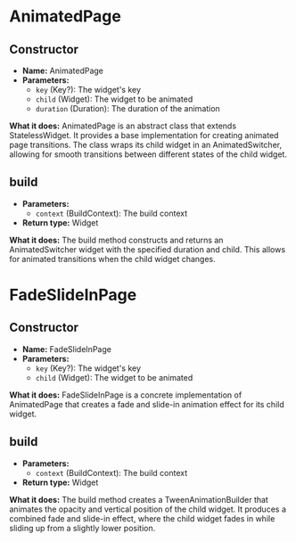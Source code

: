 

# **AnimatedPage**

## **Constructor**
- **Name:** AnimatedPage
- **Parameters:**
  - `key` (Key?): The widget's key
  - `child` (Widget): The widget to be animated
  - `duration` (Duration): The duration of the animation

**What it does:**
AnimatedPage is an abstract class that extends StatelessWidget. It provides a base implementation for creating animated page transitions. The class wraps its child widget in an AnimatedSwitcher, allowing for smooth transitions between different states of the child widget.

## **build**
- **Parameters:**
  - `context` (BuildContext): The build context
- **Return type:** Widget

**What it does:**
The build method constructs and returns an AnimatedSwitcher widget with the specified duration and child. This allows for animated transitions when the child widget changes.


# **FadeSlideInPage**

## **Constructor**
- **Name:** FadeSlideInPage
- **Parameters:**
  - `key` (Key?): The widget's key
  - `child` (Widget): The widget to be animated

**What it does:**
FadeSlideInPage is a concrete implementation of AnimatedPage that creates a fade and slide-in animation effect for its child widget.

## **build**
- **Parameters:**
  - `context` (BuildContext): The build context
- **Return type:** Widget

**What it does:**
The build method creates a TweenAnimationBuilder that animates the opacity and vertical position of the child widget. It produces a combined fade and slide-in effect, where the child widget fades in while sliding up from a slightly lower position.